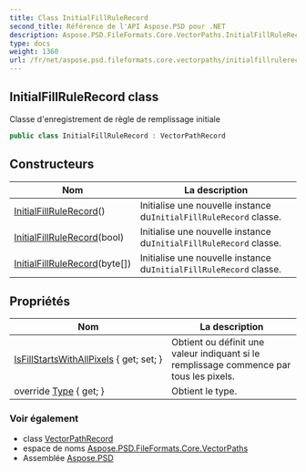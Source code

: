 ```yaml
---
title: Class InitialFillRuleRecord
second_title: Référence de l'API Aspose.PSD pour .NET
description: Aspose.PSD.FileFormats.Core.VectorPaths.InitialFillRuleRecord classe. Classe denregistrement de règle de remplissage initiale
type: docs
weight: 1360
url: /fr/net/aspose.psd.fileformats.core.vectorpaths/initialfillrulerecord/
---
```

## InitialFillRuleRecord class

Classe d'enregistrement de règle de remplissage initiale

```csharp
public class InitialFillRuleRecord : VectorPathRecord
```

## Constructeurs

| Nom | La description |
| --- | --- |
| [InitialFillRuleRecord](initialfillrulerecord/#constructor)() | Initialise une nouvelle instance du`InitialFillRuleRecord` classe. |
| [InitialFillRuleRecord](initialfillrulerecord/#constructor_1)(bool) | Initialise une nouvelle instance du`InitialFillRuleRecord` classe. |
| [InitialFillRuleRecord](initialfillrulerecord/#constructor_2)(byte[]) | Initialise une nouvelle instance du`InitialFillRuleRecord` classe. |

## Propriétés

| Nom | La description |
| --- | --- |
| [IsFillStartsWithAllPixels](../../aspose.psd.fileformats.core.vectorpaths/initialfillrulerecord/isfillstartswithallpixels/) { get; set; } | Obtient ou définit une valeur indiquant si le remplissage commence par tous les pixels. |
| override [Type](../../aspose.psd.fileformats.core.vectorpaths/initialfillrulerecord/type/) { get; } | Obtient le type. |

### Voir également

* class [VectorPathRecord](../vectorpathrecord/)
* espace de noms [Aspose.PSD.FileFormats.Core.VectorPaths](../../aspose.psd.fileformats.core.vectorpaths/)
* Assemblée [Aspose.PSD](../../)


